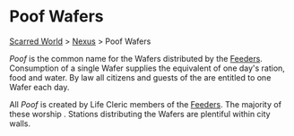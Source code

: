 # Poof Wafers 
[Scarred World](.\scarred-world.md) > [Nexus](.\city.md) > Poof Wafers

*Poof* is the common name for the Wafers distributed by the [Feeders](.\feeders.md). Consumption of a single Wafer supplies the equivalent of one day's ration, food and water. By law all citizens and guests of the  are entitled to one Wafer each day.

All *Poof* is created by Life Cleric members of the [Feeders](.\feeders.md). The majority of these worship . Stations distributing the Wafers are plentiful within city walls.
